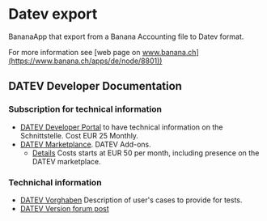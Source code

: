 # Datev export 

BananaApp that export from a Banana Accounting file to Datev format.

For more information see [web page on www.banana.ch](https://www.banana.ch/apps/de/node/8801))

## DATEV Developer Documentation 
### Subscription for technical information
- [DATEV Developer Portal](https://www.datev.de/web/de/datev-shop/zusatzangebote/datev-developer-portal/) to have technical information on the Schnittstelle. Cost EUR 25 Monthly.
- [DATEV Marketplance](https://www.datev.de/web/de/top-themen/unternehmer/weitere-themen/datev-marktplatz-mittelstand/?stat_Mparam=int_url_datev_marktplatz). DATEV Add-ons.
  - [Details](https://www.datev.de/web/de/top-themen/unternehmer/datev-marktplatz-mittelstand/anbieter-mit-datev-schnittstelle/) Costs starts at EUR 50 per month, including presence on the DATEV marketplace.
  
### Technichal information
- [DATEV Vorghaben](https://www.datev.de/web/de/top-themen/unternehmer/datev-marktplatz-mittelstand/schnittstellenvorgaben/) Description of user's cases to provide for tests.
- [DATEV Version forum post](https://www.datev-community.de/thread/9441)


